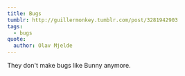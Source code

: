 ```yaml
---
title: Bugs
tumblr: http://guillermonkey.tumblr.com/post/3281942903
tags:
  - bugs
quote:
  author: Olav Mjelde
---
```


They don't make bugs like Bunny anymore.
